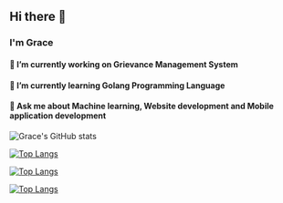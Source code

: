 ## Hi there 👋
### I'm Grace 

#### 🔭 I’m currently working on Grievance Management System
#### 🌱 I’m currently learning Golang Programming Language
#### 💬 Ask me about Machine learning, Website development and Mobile application development

![Grace's GitHub stats](https://github-readme-stats.vercel.app/api?username=gracie2&show_icons=true&theme=radical)

[![Top Langs](https://github-readme-stats.vercel.app/api/top-langs/?username=gracie2&layout=compact)](https://github.com/gracie2/github-readme-stats)

[![Top Langs](https://github-readme-stats.vercel.app/api/top-langs/?username=gracie2&langs_count=8)](https://github.com/gracie2/github-readme-stats)

[![Top Langs](https://github-readme-stats.vercel.app/api/top-langs/?gracie2=anuraghazra)](https://github.com/anuraghazra/github-readme-stats)
